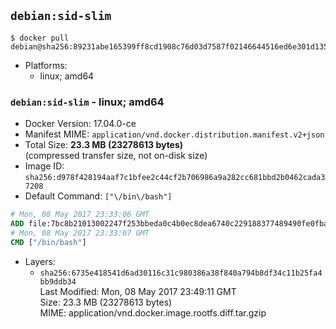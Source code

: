 ## `debian:sid-slim`

```console
$ docker pull debian@sha256:89231abe165399ff8cd1908c76d03d7587f02146644516ed6e301d135262792f
```

-	Platforms:
	-	linux; amd64

### `debian:sid-slim` - linux; amd64

-	Docker Version: 17.04.0-ce
-	Manifest MIME: `application/vnd.docker.distribution.manifest.v2+json`
-	Total Size: **23.3 MB (23278613 bytes)**  
	(compressed transfer size, not on-disk size)
-	Image ID: `sha256:d978f428194aaf7c1bfee2c44cf2b706986a9a282cc681bbd2b0462cada37208`
-	Default Command: `["\/bin\/bash"]`

```dockerfile
# Mon, 08 May 2017 23:33:06 GMT
ADD file:7bc8b21013002247f253bbeda0c4b0ec8dea6740c229188377489490fe0fba89 in / 
# Mon, 08 May 2017 23:33:07 GMT
CMD ["/bin/bash"]
```

-	Layers:
	-	`sha256:6735e418541d6ad30116c31c980386a38f840a794b8df34c11b25fa4bb9ddb34`  
		Last Modified: Mon, 08 May 2017 23:49:11 GMT  
		Size: 23.3 MB (23278613 bytes)  
		MIME: application/vnd.docker.image.rootfs.diff.tar.gzip
